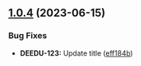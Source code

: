 ## [1.0.4](https://github.com/shenky1/Semantic-Release-Angular/compare/v1.0.3...v1.0.4) (2023-06-15)


### Bug Fixes

* **DEEDU-123:** Update title ([eff184b](https://github.com/shenky1/Semantic-Release-Angular/commit/eff184b52c9b10ac2b5f803a8979bb6a4265af82))
